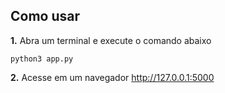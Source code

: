 ## Como usar
**1.** Abra um terminal e execute o comando abaixo
```
python3 app.py
```
**2.** Acesse em um navegador http://127.0.0.1:5000
